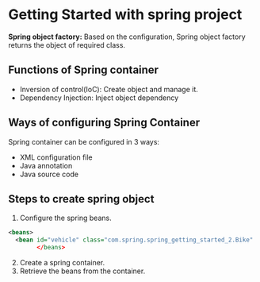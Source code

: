 # Getting Started with spring project

**Spring object factory:** Based on the configuration, Spring object factory returns the object of required class.

## Functions of Spring container
* Inversion of control(IoC): Create object and manage it.
* Dependency Injection: Inject object dependency

## Ways of configuring Spring Container
Spring container can be configured in 3 ways: 
* XML configuration file
* Java annotation
* Java source code

## Steps to create spring object
1. Configure the spring beans.
```XML
<beans>
  <bean id="vehicle" class="com.spring.spring_getting_started_2.Bike"
        </beans>
```

2. Create a spring container.
3. Retrieve the beans from the container.

